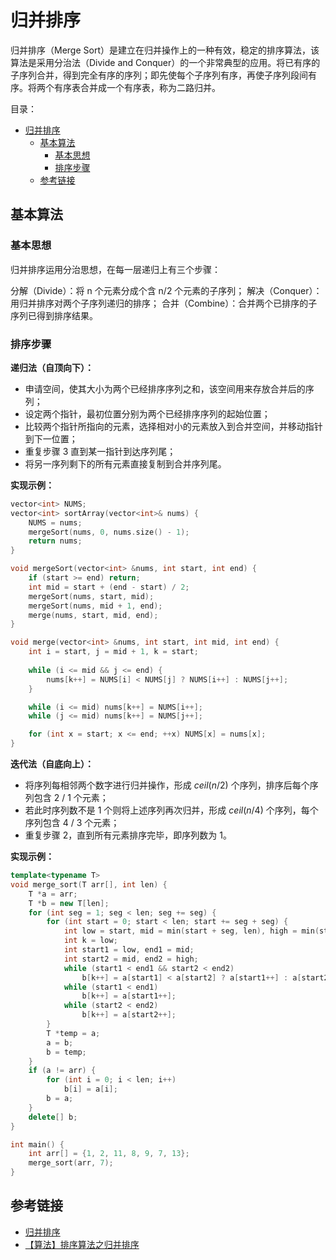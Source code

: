 # 归并排序

归并排序（Merge Sort）是建立在归并操作上的一种有效，稳定的排序算法，该算法是采用分治法（Divide and Conquer）的一个非常典型的应用。将已有序的子序列合并，得到完全有序的序列；即先使每个子序列有序，再使子序列段间有序。将两个有序表合并成一个有序表，称为二路归并。

目录：

- [归并排序](#归并排序)
  - [基本算法](#基本算法)
    - [基本思想](#基本思想)
    - [排序步骤](#排序步骤)
  - [参考链接](#参考链接)

## 基本算法

### 基本思想

归并排序运用分治思想，在每一层递归上有三个步骤：

分解（Divide）：将 n 个元素分成个含 n/2 个元素的子序列；
解决（Conquer）：用归并排序对两个子序列递归的排序；
合并（Combine）：合并两个已排序的子序列已得到排序结果。

### 排序步骤

**递归法（自顶向下）：**

* 申请空间，使其大小为两个已经排序序列之和，该空间用来存放合并后的序列；
* 设定两个指针，最初位置分别为两个已经排序序列的起始位置；
* 比较两个指针所指向的元素，选择相对小的元素放入到合并空间，并移动指针到下一位置；
* 重复步骤 3 直到某一指针到达序列尾；
* 将另一序列剩下的所有元素直接复制到合并序列尾。

**实现示例：**

```C++
vector<int> NUMS;
vector<int> sortArray(vector<int>& nums) {
    NUMS = nums;
    mergeSort(nums, 0, nums.size() - 1);
    return nums;
}

void mergeSort(vector<int> &nums, int start, int end) {
    if (start >= end) return;
    int mid = start + (end - start) / 2;
    mergeSort(nums, start, mid);
    mergeSort(nums, mid + 1, end);
    merge(nums, start, mid, end);
}

void merge(vector<int> &nums, int start, int mid, int end) {
    int i = start, j = mid + 1, k = start;
    
    while (i <= mid && j <= end) {
        nums[k++] = NUMS[i] < NUMS[j] ? NUMS[i++] : NUMS[j++];
    }

    while (i <= mid) nums[k++] = NUMS[i++];
    while (j <= mid) nums[k++] = NUMS[j++];

    for (int x = start; x <= end; ++x) NUMS[x] = nums[x];
}
```

**迭代法（自底向上）：**

* 将序列每相邻两个数字进行归并操作，形成 $ceil(n/2)$ 个序列，排序后每个序列包含 2 / 1 个元素；
* 若此时序列数不是 1 个则将上述序列再次归并，形成 $ceil(n/4)$ 个序列，每个序列包含 4 / 3 个元素；
* 重复步骤 2，直到所有元素排序完毕，即序列数为 1。

**实现示例：**

```C++
template<typename T> 
void merge_sort(T arr[], int len) {
    T *a = arr;
    T *b = new T[len];
    for (int seg = 1; seg < len; seg += seg) {
        for (int start = 0; start < len; start += seg + seg) {
            int low = start, mid = min(start + seg, len), high = min(start + seg + seg, len);
            int k = low;
            int start1 = low, end1 = mid;
            int start2 = mid, end2 = high;
            while (start1 < end1 && start2 < end2)
                b[k++] = a[start1] < a[start2] ? a[start1++] : a[start2++];
            while (start1 < end1)
                b[k++] = a[start1++];
            while (start2 < end2)
                b[k++] = a[start2++];
        }
        T *temp = a;
        a = b;
        b = temp;
    }
    if (a != arr) {
        for (int i = 0; i < len; i++)
            b[i] = a[i];
        b = a;
    }
    delete[] b;
}

int main() {
    int arr[] = {1, 2, 11, 8, 9, 7, 13};
    merge_sort(arr, 7);
}
```

## 参考链接

* [归并排序](https://baike.baidu.com/item/%E5%BD%92%E5%B9%B6%E6%8E%92%E5%BA%8F/1639015#1)
* [【算法】排序算法之归并排序](https://zhuanlan.zhihu.com/p/124356219)
